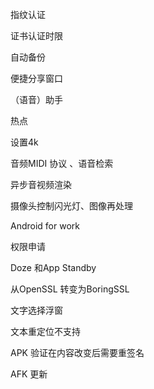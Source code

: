 指纹认证  

证书认证时限  

自动备份  

便捷分享窗口  

（语音）助手  

热点  

设置4k  

音频MIDI 协议 、语音检索  

异步音视频渲染  

摄像头控制闪光灯、图像再处理  

 Android for work  

权限申请  

Doze 和App Standby  

从OpenSSL 转变为BoringSSL  

文字选择浮窗  

文本重定位不支持

APK 验证在内容改变后需要重签名  

AFK 更新  

  

